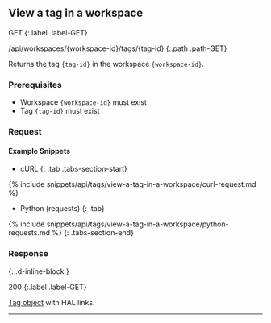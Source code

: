 ## View a tag in a workspace

GET
{:.label .label-GET}

/api/workspaces/{workspace-id}/tags/{tag-id}
{:.path .path-GET}

Returns the tag `{tag-id}` in the workspace `{workspace-id}`.

### Prerequisites
- Workspace `{workspace-id}` must exist
- Tag `{tag-id}` must exist

### Request
#### Example Snippets
- cURL
{: .tab .tabs-section-start}

{% include snippets/api/tags/view-a-tag-in-a-workspace/curl-request.md %}

- Python (requests)
{: .tab}

{% include snippets/api/tags/view-a-tag-in-a-workspace/python-requests.md %}
{: .tabs-section-end}

### Response
{: .d-inline-block }

200
{:.label .label-GET}

[Tag object](#tag-object) with HAL links.

---
